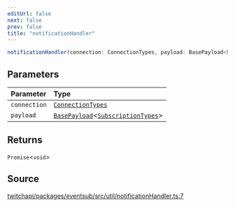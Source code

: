 ```yaml
---
editUrl: false
next: false
prev: false
title: "notificationHandler"
---
```


```ts
notificationHandler(connection: ConnectionTypes, payload: BasePayload<SubscriptionTypes>): Promise<void>
```

## Parameters

| Parameter | Type |
| :------ | :------ |
| `connection` | [`ConnectionTypes`](/api/eventsub/type-aliases/connectiontypes/) |
| `payload` | [`BasePayload`](/api/eventsub/interfaces/basepayload/)\<[`SubscriptionTypes`](/api/eventsub/enumerations/subscriptiontypes/)\> |

## Returns

`Promise`\<`void`\>

## Source

[twitchapi/packages/eventsub/src/util/notificationHandler.ts:7](https://github.com/pablornc/twitchapi//blob/8695acad106a836c1f0fc4c57a113f17adce41f0/packages/eventsub/src/util/notificationHandler.ts#L7)
